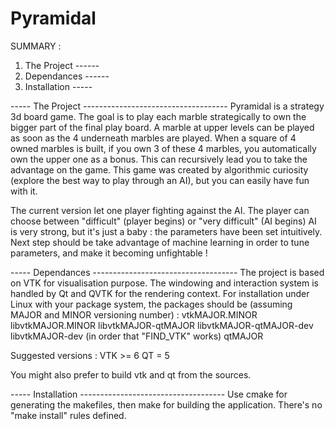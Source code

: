 # Pyramidal

SUMMARY :
1) The Project ------
2) Dependances ------
3) Installation -----



----- The Project ------------------------------------
Pyramidal is a strategy 3d board game. The goal is to play each marble strategically to own the bigger part of the final play board. A marble at upper levels can be played as soon as the 4 underneath marbles are played. When a square of 4 owned marbles is built, if you own 3 of these 4 marbles, you automatically own the upper one as a bonus. This can recursively lead you to take the advantage on the game. 
This game was created by algorithmic curiosity (explore the best way to play through an AI), but you can easily have fun with it.

The current version let one player fighting against the AI. The player can choose between "difficult" (player begins) or "very difficult" (AI begins)
AI is very strong, but it's just a baby : the parameters have been set intuitively. Next step should be take advantage of machine learning in order to tune parameters, and make it becoming unfightable !


----- Dependances ------------------------------------
The project is based on VTK for visualisation purpose. The windowing and interaction system is handled by Qt and QVTK for the rendering context.
For installation under Linux with your package system, the packages should be (assuming MAJOR and MINOR versioning number) : 
vtkMAJOR.MINOR
libvtkMAJOR.MINOR
libvtkMAJOR-qtMAJOR
libvtkMAJOR-qtMAJOR-dev
libvtkMAJOR-dev (in order that "FIND_VTK" works)
qtMAJOR

Suggested versions :
VTK >= 6
QT = 5
 
You might also prefer to build vtk and qt from the sources.


----- Installation ------------------------------------
Use cmake for generating the makefiles, then make for building the application. 
There's no "make install" rules defined.

